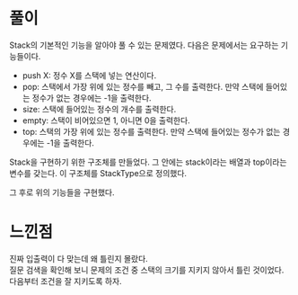 # 풀이
Stack의 기본적인 기능을 알아야 풀 수 있는 문제였다.
다음은 문제에서는 요구하는 기능들이다.
- push X: 정수 X를 스택에 넣는 연산이다.  
- pop: 스택에서 가장 위에 있는 정수를 빼고, 그 수를 출력한다. 만약 스택에 들어있는 정수가 없는 경우에는 -1을 출력한다.  
- size: 스택에 들어있는 정수의 개수를 출력한다.  
- empty: 스택이 비어있으면 1, 아니면 0을 출력한다.  
- top: 스택의 가장 위에 있는 정수를 출력한다. 만약 스택에 들어있는 정수가 없는 경우에는 -1을 출력한다.  

Stack을 구현하기 위한 구조체를 만들었다. 그 안에는 stack이라는 배열과 top이라는 변수를 갖는다.
이 구조체를 StackType으로 정의했다.

그 후로 위의 기능들을 구현했다.

# 느낀점
진짜 입출력이 다 맞는데 왜 틀린지 몰랐다.  
질문 검색을 확인해 보니 문제의 조건 중 스택의 크기를 지키지 않아서 틀린 것이었다.   
다음부터 조건을 잘 지키도록 하자.
